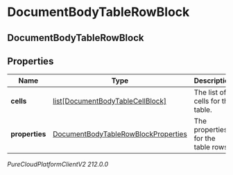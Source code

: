# DocumentBodyTableRowBlock

## DocumentBodyTableRowBlock

## Properties

|Name | Type | Description | Notes|
|------------ | ------------- | ------------- | -------------|
| **cells** | [list[DocumentBodyTableCellBlock]](DocumentBodyTableCellBlock) | The list of cells for the table. | |
| **properties** | [DocumentBodyTableRowBlockProperties](DocumentBodyTableRowBlockProperties) | The properties for the table rows. | [optional] |



_PureCloudPlatformClientV2 212.0.0_
